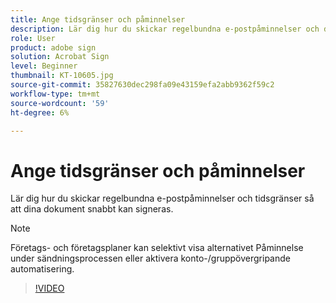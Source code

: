 ```yaml
---
title: Ange tidsgränser och påminnelser
description: Lär dig hur du skickar regelbundna e-postpåminnelser och deadlines för att få dina dokument signerade snabbt
role: User
product: adobe sign
solution: Acrobat Sign
level: Beginner
thumbnail: KT-10605.jpg
source-git-commit: 35827630dec298fa09e43159efa2abb9362f59c2
workflow-type: tm+mt
source-wordcount: '59'
ht-degree: 6%

---
```


# Ange tidsgränser och påminnelser

Lär dig hur du skickar regelbundna e-postpåminnelser och tidsgränser så att dina dokument snabbt kan signeras.

>[!NOTE]
>
>Företags- och företagsplaner kan selektivt visa alternativet Påminnelse under sändningsprocessen eller aktivera konto-/gruppövergripande automatisering.

>[!VIDEO](https://video.tv.adobe.com/v/3411445?hidetitle=true)
